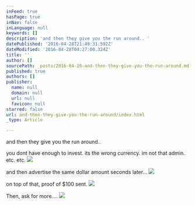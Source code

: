 ```yaml
---
inFeed: true
hasPage: true
inNav: false
inLanguage: null
keywords: []
description: 'and then they give you the run around.. '
datePublished: '2016-04-28T21:49:31.592Z'
dateModified: '2016-04-28T04:27:00.324Z'
title: ''
author: []
sourcePath: _posts/2016-04-28-and-then-they-give-you-the-run-around.md
published: true
authors: []
publisher:
  name: null
  domain: null
  url: null
  favicon: null
starred: false
url: and-then-they-give-you-the-run-around/index.html
_type: Article

---
```

and then they give you the run around.. 

you dont have enough to invest. its the wrong currency. im not that admin. etc. etc.
![](https://the-grid-user-content.s3-us-west-2.amazonaws.com/6c451720-5dd4-48fb-9b36-a3408081bf56.png)

and then advertise the same dollar amount seconds later... ![](https://the-grid-user-content.s3-us-west-2.amazonaws.com/031bdfd5-a1c7-48e9-ba44-a4c4aa7486d2.png)

on top of that, proof of $100 sent.
![](https://the-grid-user-content.s3-us-west-2.amazonaws.com/7d00862e-6364-4c60-851d-acc15a8186d0.png)

Then, ask for more....
![](https://the-grid-user-content.s3-us-west-2.amazonaws.com/45e0d367-7782-4f8e-b832-5f1ef6aea9ba.png)
